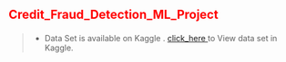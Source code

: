## <p style="color:red"> Credit_Fraud_Detection_ML_Project </p>

>* Data Set is available on Kaggle .  <a target="_blank" rel="noopener" href="https://www.kaggle.com/datasets/mlg-ulb/creditcardfraud?datasetId=310&sortBy=voteCount">click_here </a> to View data set in Kaggle.
